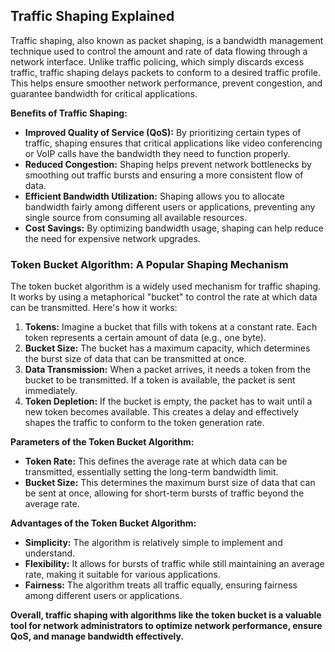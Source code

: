 ## Traffic Shaping Explained

Traffic shaping, also known as packet shaping, is a bandwidth management technique used to control the amount and rate of data flowing through a network interface. Unlike traffic policing, which simply discards excess traffic, traffic shaping delays packets to conform to a desired traffic profile. This helps ensure smoother network performance, prevent congestion, and guarantee bandwidth for critical applications.

**Benefits of Traffic Shaping:**

* **Improved Quality of Service (QoS):** By prioritizing certain types of traffic, shaping ensures that critical applications like video conferencing or VoIP calls have the bandwidth they need to function properly.
* **Reduced Congestion:** Shaping helps prevent network bottlenecks by smoothing out traffic bursts and ensuring a more consistent flow of data.
* **Efficient Bandwidth Utilization:** Shaping allows you to allocate bandwidth fairly among different users or applications, preventing any single source from consuming all available resources.
* **Cost Savings:** By optimizing bandwidth usage, shaping can help reduce the need for expensive network upgrades.

### Token Bucket Algorithm: A Popular Shaping Mechanism

The token bucket algorithm is a widely used mechanism for traffic shaping. It works by using a metaphorical "bucket" to control the rate at which data can be transmitted. Here's how it works:

1. **Tokens:** Imagine a bucket that fills with tokens at a constant rate. Each token represents a certain amount of data (e.g., one byte).
2. **Bucket Size:** The bucket has a maximum capacity, which determines the burst size of data that can be transmitted at once.
3. **Data Transmission:** When a packet arrives, it needs a token from the bucket to be transmitted. If a token is available, the packet is sent immediately. 
4. **Token Depletion:** If the bucket is empty, the packet has to wait until a new token becomes available. This creates a delay and effectively shapes the traffic to conform to the token generation rate.

**Parameters of the Token Bucket Algorithm:**

* **Token Rate:** This defines the average rate at which data can be transmitted, essentially setting the long-term bandwidth limit.
* **Bucket Size:** This determines the maximum burst size of data that can be sent at once, allowing for short-term bursts of traffic beyond the average rate.

**Advantages of the Token Bucket Algorithm:**

* **Simplicity:** The algorithm is relatively simple to implement and understand.
* **Flexibility:** It allows for bursts of traffic while still maintaining an average rate, making it suitable for various applications.
* **Fairness:** The algorithm treats all traffic equally, ensuring fairness among different users or applications.

**Overall, traffic shaping with algorithms like the token bucket is a valuable tool for network administrators to optimize network performance, ensure QoS, and manage bandwidth effectively.**

